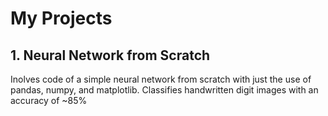 # My Projects
## 1. Neural Network from Scratch
Inolves code of a simple neural network from scratch with just the use of pandas, numpy, and matplotlib. Classifies handwritten digit images with an accuracy of ~85%
